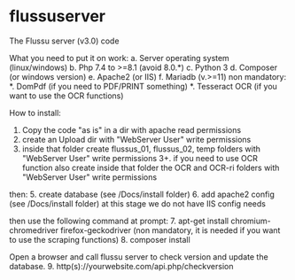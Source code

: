 # flussuserver
The Flussu server (v3.0) code

What you need to put it on work:
  a. Server operating system (linux/windows)
     b. Php 7.4 to >=8.1 (avoid 8.0.*)
     c. Python 3
     d. Composer (or windows version)
     e. Apache2  (or IIS)
     f. Mariadb (v.>=11)
   non mandatory:
     *. DomPdf (if you need to PDF/PRINT something)
     *. Tesseract OCR (if you want to use the OCR functions)

How to install:
1. Copy the code "as is" in a dir with apache read permissions
2. create an Upload dir with "WebServer User" write permissions
3. inside that folder create flussus_01, flussus_02, temp folders 
    with "WebServer User" write permissions
3+. if you need to use OCR function also create inside that folder
    the OCR and OCR-ri folders with "WebServer User" write permissions

then: 
5. create database (see /Docs/install folder)
6. add apache2 config (see /Docs/install folder)
   at this stage we do not have IIS config needs

then use the following command at prompt:
7. apt-get install chromium-chromedriver firefox-geckodriver 
   (non mandatory, it is needed if you want to use the scraping functions)
8. composer install

Open a browser and call flussu server to check version and
update the database.
9. http(s)://yourwebsite.com/api.php/checkversion



